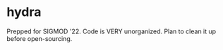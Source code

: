 # hydra


Prepped for SIGMOD '22. Code is VERY unorganized. Plan to clean it up before open-sourcing.
